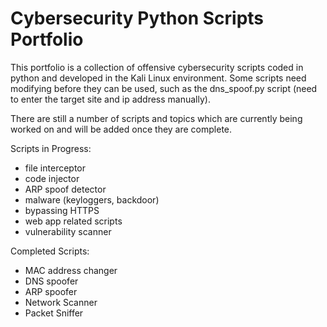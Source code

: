 # Cybersecurity Python Scripts Portfolio

This portfolio is a collection of offensive cybersecurity scripts coded in python and developed in the Kali Linux environment. Some scripts need modifying before they can be used, such as the dns_spoof.py script (need to enter the target site and ip address manually).

There are still a number of scripts and topics which are currently being worked on and will be added once they are complete.

Scripts in Progress:
- file interceptor
- code injector
- ARP spoof detector
- malware (keyloggers, backdoor)
- bypassing HTTPS
- web app related scripts
- vulnerability scanner


Completed Scripts:
- MAC address changer
- DNS spoofer
- ARP spoofer
- Network Scanner
- Packet Sniffer
